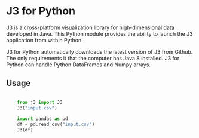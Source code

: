 # J3 for Python

J3 is a cross-platform visualization library for high-dimensional data
developed in Java.  This Python module provides the ability to launch the
J3 application from within Python.

J3 for Python automatically downloads the latest version of J3 from Github.
The only requirements it that the computer has Java 8 installed.  J3 for
Python can handle Python DataFrames and Numpy arrays.

## Usage

```python

    from j3 import J3
    J3("input.csv")
    
    import pandas as pd
    df = pd.read_csv("input.csv")
    J3(df)
```
    